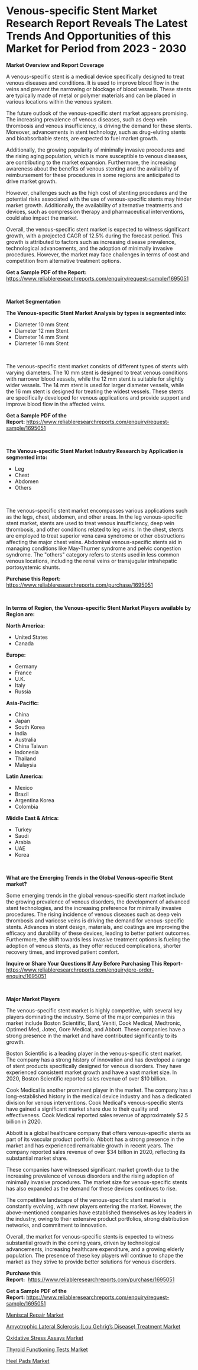 <p><h1>Venous-specific Stent Market Research Report Reveals The Latest Trends And Opportunities of this Market for Period from 2023 - 2030</h1></p><p><strong>Market Overview and Report Coverage</strong></p>
<p><p>A venous-specific stent is a medical device specifically designed to treat venous diseases and conditions. It is used to improve blood flow in the veins and prevent the narrowing or blockage of blood vessels. These stents are typically made of metal or polymer materials and can be placed in various locations within the venous system.</p><p>The future outlook of the venous-specific stent market appears promising. The increasing prevalence of venous diseases, such as deep vein thrombosis and venous insufficiency, is driving the demand for these stents. Moreover, advancements in stent technology, such as drug-eluting stents and bioabsorbable stents, are expected to fuel market growth.</p><p>Additionally, the growing popularity of minimally invasive procedures and the rising aging population, which is more susceptible to venous diseases, are contributing to the market expansion. Furthermore, the increasing awareness about the benefits of venous stenting and the availability of reimbursement for these procedures in some regions are anticipated to drive market growth.</p><p>However, challenges such as the high cost of stenting procedures and the potential risks associated with the use of venous-specific stents may hinder market growth. Additionally, the availability of alternative treatments and devices, such as compression therapy and pharmaceutical interventions, could also impact the market.</p><p>Overall, the venous-specific stent market is expected to witness significant growth, with a projected CAGR of 12.5% during the forecast period. This growth is attributed to factors such as increasing disease prevalence, technological advancements, and the adoption of minimally invasive procedures. However, the market may face challenges in terms of cost and competition from alternative treatment options.</p></p>
<p><strong>Get a Sample PDF of the Report:</strong> <a href="https://www.reliableresearchreports.com/enquiry/request-sample/1695051">https://www.reliableresearchreports.com/enquiry/request-sample/1695051</a></p>
<p>&nbsp;</p>
<p><strong>Market Segmentation</strong></p>
<p><strong>The Venous-specific Stent Market Analysis by types is segmented into:</strong></p>
<p><ul><li>Diameter 10 mm Stent</li><li>Diameter 12 mm Stent</li><li>Diameter 14 mm Stent</li><li>Diameter 16 mm Stent</li></ul></p>
<p>&nbsp;</p>
<p><p>The venous-specific stent market consists of different types of stents with varying diameters. The 10 mm stent is designed to treat venous conditions with narrower blood vessels, while the 12 mm stent is suitable for slightly wider vessels. The 14 mm stent is used for larger diameter vessels, while the 16 mm stent is designed for treating the widest vessels. These stents are specifically developed for venous applications and provide support and improve blood flow in the affected veins.</p></p>
<p><strong>Get a Sample PDF of the Report:</strong>&nbsp;<a href="https://www.reliableresearchreports.com/enquiry/request-sample/1695051">https://www.reliableresearchreports.com/enquiry/request-sample/1695051</a></p>
<p>&nbsp;</p>
<p><strong>The Venous-specific Stent Market Industry Research by Application is segmented into:</strong></p>
<p><ul><li>Leg</li><li>Chest</li><li>Abdomen</li><li>Others</li></ul></p>
<p>&nbsp;</p>
<p><p>The venous-specific stent market encompasses various applications such as the legs, chest, abdomen, and other areas. In the leg venous-specific stent market, stents are used to treat venous insufficiency, deep vein thrombosis, and other conditions related to leg veins. In the chest, stents are employed to treat superior vena cava syndrome or other obstructions affecting the major chest veins. Abdominal venous-specific stents aid in managing conditions like May-Thurner syndrome and pelvic congestion syndrome. The "others" category refers to stents used in less common venous locations, including the renal veins or transjugular intrahepatic portosystemic shunts.</p></p>
<p><strong>Purchase this Report:</strong>&nbsp; <a href="https://www.reliableresearchreports.com/purchase/1695051">https://www.reliableresearchreports.com/purchase/1695051</a></p>
<p>&nbsp;</p>
<p><strong>In terms of Region, the Venous-specific Stent Market Players available by Region are:</strong></p>
<p>
    <p> <strong> North America: </strong>
        <ul>
            <li>United States</li>
            <li>Canada</li>
        </ul>
        </p> 
    <p> <strong> Europe: </strong>
        <ul>
            <li>Germany</li>
            <li>France</li>
            <li>U.K.</li>
            <li>Italy</li>
            <li>Russia</li>
        </ul>
        </p> 
    <p> <strong> Asia-Pacific: </strong>
        <ul>
            <li>China</li>
            <li>Japan</li>
            <li>South Korea</li>
            <li>India</li>
            <li>Australia</li>
            <li>China Taiwan</li>
            <li>Indonesia</li>
            <li>Thailand</li>
            <li>Malaysia</li>
        </ul>
        </p> 
    <p> <strong> Latin America: </strong>
        <ul>
            <li>Mexico</li>
            <li>Brazil</li>
            <li>Argentina Korea</li>
            <li>Colombia</li>
        </ul>
        </p> 
    <p> <strong> Middle East & Africa: </strong>
        <ul>
            <li>Turkey</li>
            <li>Saudi</li>
            <li>Arabia</li>
            <li>UAE</li>
            <li>Korea</li>
        </ul>
    </p>
    </p>
<p>&nbsp;</p>
<p><strong>What are the Emerging Trends in the Global Venous-specific Stent market?</strong></p>
<p><p>Some emerging trends in the global venous-specific stent market include the growing prevalence of venous disorders, the development of advanced stent technologies, and the increasing preference for minimally invasive procedures. The rising incidence of venous diseases such as deep vein thrombosis and varicose veins is driving the demand for venous-specific stents. Advances in stent design, materials, and coatings are improving the efficacy and durability of these devices, leading to better patient outcomes. Furthermore, the shift towards less invasive treatment options is fueling the adoption of venous stents, as they offer reduced complications, shorter recovery times, and improved patient comfort.</p></p>
<p><strong>Inquire or Share Your Questions If Any Before Purchasing This Report</strong>- <a href="https://www.reliableresearchreports.com/enquiry/pre-order-enquiry/1695051">https://www.reliableresearchreports.com/enquiry/pre-order-enquiry/1695051</a></p>
<p>&nbsp;</p>
<p><strong>Major Market Players</strong></p>
<p><p>The venous-specific stent market is highly competitive, with several key players dominating the industry. Some of the major companies in this market include Boston Scientific, Bard, Veniti, Cook Medical, Medtronic, Optimed Med, Jotec, Gore Medical, and Abbott. These companies have a strong presence in the market and have contributed significantly to its growth.</p><p>Boston Scientific is a leading player in the venous-specific stent market. The company has a strong history of innovation and has developed a range of stent products specifically designed for venous disorders. They have experienced consistent market growth and have a vast market size. In 2020, Boston Scientific reported sales revenue of over $10 billion.</p><p>Cook Medical is another prominent player in the market. The company has a long-established history in the medical device industry and has a dedicated division for venous interventions. Cook Medical's venous-specific stents have gained a significant market share due to their quality and effectiveness. Cook Medical reported sales revenue of approximately $2.5 billion in 2020.</p><p>Abbott is a global healthcare company that offers venous-specific stents as part of its vascular product portfolio. Abbott has a strong presence in the market and has experienced remarkable growth in recent years. The company reported sales revenue of over $34 billion in 2020, reflecting its substantial market share.</p><p>These companies have witnessed significant market growth due to the increasing prevalence of venous disorders and the rising adoption of minimally invasive procedures. The market size for venous-specific stents has also expanded as the demand for these devices continues to rise.</p><p>The competitive landscape of the venous-specific stent market is constantly evolving, with new players entering the market. However, the above-mentioned companies have established themselves as key leaders in the industry, owing to their extensive product portfolios, strong distribution networks, and commitment to innovation.</p><p>Overall, the market for venous-specific stents is expected to witness substantial growth in the coming years, driven by technological advancements, increasing healthcare expenditure, and a growing elderly population. The presence of these key players will continue to shape the market as they strive to provide better solutions for venous disorders.</p></p>
<p><strong>Purchase this Report:</strong>&nbsp;&nbsp;<a href="https://www.reliableresearchreports.com/purchase/1695051">https://www.reliableresearchreports.com/purchase/1695051</a></p>
<p></p>
<p><strong>Get a Sample PDF of the Report:</strong>&nbsp;<a href="https://www.reliableresearchreports.com/enquiry/request-sample/1695051">https://www.reliableresearchreports.com/enquiry/request-sample/1695051</a></p>
<p><p><a href="https://www.linkedin.com/pulse/meniscal-repair-market-insights-players-forecast-till-2030-qc3dc/">Meniscal Repair Market</a></p><p><a href="https://medium.com/@plan.sock.color/amyotrophic-lateral-sclerosis-lou-gehrigs-disease-treatment-market-exploring-market-share-4ec3e9233ca5">Amyotrophic Lateral Sclerosis (Lou Gehrig’s Disease) Treatment Market</a></p><p><a href="https://www.linkedin.com/pulse/oxidative-stress-assays-market-size-2023-2030-global-ytkhc/">Oxidative Stress Assays Market</a></p><p><a href="https://medium.com/@grab.track.out/decoding-thyroid-functioning-tests-market-metrics-market-share-trends-and-growth-patterns-b68f134ad768">Thyroid Functioning Tests Market</a></p><p><a href="https://www.linkedin.com/pulse/heel-pads-market-share-amp-new-trends-analysis-report-type-application-rh1nc/">Heel Pads Market</a></p></p>